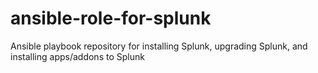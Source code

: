 # ansible-role-for-splunk
Ansible playbook repository for installing Splunk, upgrading Splunk, and installing apps/addons to Splunk

